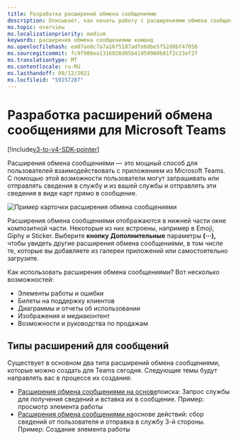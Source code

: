 ```yaml
---
title: Разработка расширений обмена сообщениями
description: Описывает, как начать работу с расширениями обмена сообщениями в Microsoft Teams
ms.topic: overview
ms.localizationpriority: medium
keywords: расширения обмена сообщениями команд
ms.openlocfilehash: ea07ae8c7a7a16f5187adfe6dbe5f52d8bf47056
ms.sourcegitcommit: fc9f906ea1316028d85b41959980b81f2c23ef2f
ms.translationtype: MT
ms.contentlocale: ru-RU
ms.lasthandoff: 09/12/2021
ms.locfileid: "59157287"
---
```

# <a name="develop-messaging-extensions-for-microsoft-teams"></a>Разработка расширений обмена сообщениями для Microsoft Teams

[!include[v3-to-v4-SDK-pointer](~/includes/v3-to-v4-pointer-me.md)]

Расширения обмена сообщениями — это мощный способ для пользователей взаимодействовать с приложением из Microsoft Teams. С помощью этой возможности пользователи могут запрашивать или отправлять сведения в службу и из вашей службы и отправлять эти сведения в виде карт прямо в сообщение.

![Пример карточки расширения обмена сообщениями](~/assets/images/compose-extensions/ceexample.png)

Расширения обмена сообщениями отображаются в нижней части окне композитной части. Некоторые из них встроены, например в Emoji, Giphy и Sticker. Выберите **кнопку Дополнительные** параметры **(&#8943;),** чтобы увидеть другие расширения обмена сообщениями, в том числе те, которые вы добавляете из галереи приложений или самостоятельно загрузите.

Как использовать расширения обмена сообщениями? Вот несколько возможностей:

* Элементы работы и ошибки
* Билеты на поддержку клиентов
* Диаграммы и отчеты об использовании
* Изображения и медиаконтент
* Возможности и руководства по продажам

## <a name="types-of-messaging-extensions"></a>Типы расширений для сообщений

Существует в основном два типа расширений обмена сообщениями, которые можно создать для Teams сегодня. Следующие темы будут направлять вас в процессе их создания:

* [Расширения обмена сообщениями на основе](~/resources/messaging-extension-v3/search-extensions.md)поиска: Запрос службы для получения сведений и вставка их в сообщение. Пример: просмотр элемента работы
* [Расширения обмена сообщениями на](~/resources/messaging-extension-v3/create-extensions.md)основе действий: сбор сведений от пользователя и отправка в службу 3-й стороны. Пример: Создание элемента работы
